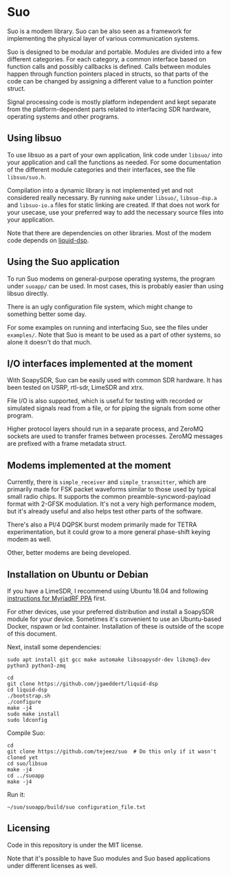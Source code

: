 # Suo

Suo is a modem library. Suo can be also seen as a framework for
implementing the physical layer of various communication systems.

Suo is designed to be modular and portable. Modules are divided into
a few different categories. For each category, a common interface
based on function calls and possibly callbacks is defined.
Calls between modules happen through function pointers placed
in structs, so that parts of the code can be changed by assigning
a different value to a function pointer struct.

Signal processing code is mostly platform independent and kept separate
from the platform-dependent parts related to interfacing SDR hardware,
operating systems and other programs.


## Using libsuo

To use libsuo as a part of your own application, link code under
`libsuo/` into your application and call the functions as needed.
For some documentation of the different module categories and their
interfaces, see the file `libsuo/suo.h`.

Compilation into a dynamic library is not implemented yet and not
considered really necessary. By running `make` under `libsuo/`,
`libsuo-dsp.a` and `libsuo-io.a` files for static linking are created.
If that does not work for your usecase, use your preferred way to
add the necessary source files into your application.

Note that there are dependencies on other libraries.
Most of the modem code depends on
[liquid-dsp](https://github.com/jgaeddert/liquid-dsp/).


## Using the Suo application

To run Suo modems on general-purpose operating systems,
the program under `suoapp/` can be used. In most cases, this is
probably easier than using libsuo directly.

There is an ugly configuration file system, which might change
to something better some day.

For some examples on running and interfacing Suo,
see the files under `examples/`.
Note that Suo is meant to be used as a part of other systems,
so alone it doesn't do that much.


## I/O interfaces implemented at the moment

With SoapySDR, Suo can be easily used with common SDR hardware.
It has been tested on USRP, rtl-sdr, LimeSDR and xtrx.

File I/O is also supported, which is useful for testing with
recorded or simulated signals read from a file, or for piping
the signals from some other program.

Higher protocol layers should run in a separate process, and
ZeroMQ sockets are used to transfer frames between processes.
ZeroMQ messages are prefixed with a frame metadata struct.


## Modems implemented at the moment

Currently, there is `simple_receiver` and `simple_transmitter`,
which are primarily made for FSK packet waveforms similar to
those used by typical small radio chips. It supports the common
preamble-syncword-payload format with 2-GFSK modulation.
It's not a very high performance modem, but it's already useful
and also helps test other parts of the software.

There's also a PI/4 DQPSK burst modem primarily made for TETRA
experimentation, but it could grow to a more general phase-shift
keying modem as well.

Other, better modems are being developed.


## Installation on Ubuntu or Debian

If you have a LimeSDR, I recommend using Ubuntu 18.04 and following
[instructions for MyriadRF PPA](https://wiki.myriadrf.org/Lime_Suite#Ubuntu_PPA)
first.

For other devices, use your preferred distribution and install a SoapySDR
module for your device. Sometimes it's convenient to use an Ubuntu-based
Docker, nspawn or lxd container. Installation of these is outside
of the scope of this document.

Next, install some dependencies:

    sudo apt install git gcc make automake libsoapysdr-dev libzmq3-dev python3 python3-zmq

    cd
    git clone https://github.com/jgaeddert/liquid-dsp
    cd liquid-dsp
    ./bootstrap.sh
    ./configure
    make -j4
    sudo make install
    sudo ldconfig

Compile Suo:

    cd
    git clone https://github.com/tejeez/suo  # Do this only if it wasn't cloned yet
    cd suo/libsuo
    make -j4
    cd ../suoapp
    make -j4

Run it:

    ~/suo/suoapp/build/suo configuration_file.txt


## Licensing

Code in this repository is under the MIT license.

Note that it's possible to have Suo modules and Suo based applications
under different licenses as well.
